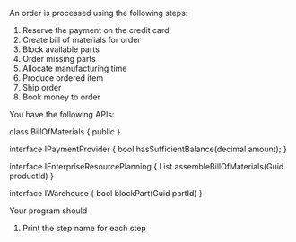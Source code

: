 ﻿An order is processed using the following steps:

1. Reserve the payment on the credit card
1. Create bill of materials for order
1. Block available parts
1. Order missing parts
1. Allocate manufacturing time
1. Produce ordered item
1. Ship order
1. Book money to order

You have the following APIs:

class BillOfMaterials {
  public 
}

interface IPaymentProvider {
  bool hasSufficientBalance(decimal amount);
}

interface IEnterpriseResourcePlanning {
  List<Guid> assembleBillOfMaterials(Guid productId)
}

interface IWarehouse {
  bool blockPart(Guid partId)
}

Your program should

1. Print the step name for each step
